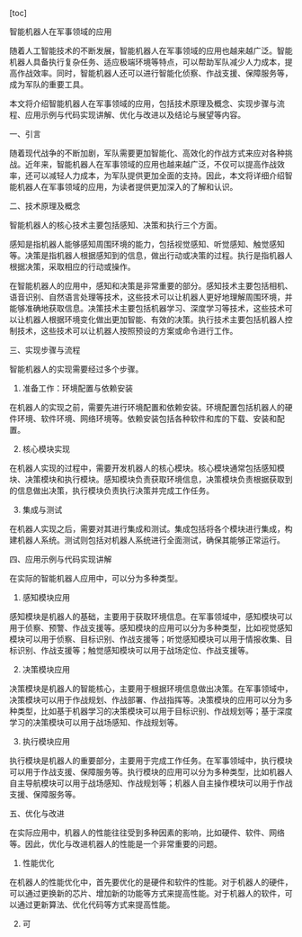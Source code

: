 
[toc]                    
                
                
智能机器人在军事领域的应用

随着人工智能技术的不断发展，智能机器人在军事领域的应用也越来越广泛。智能机器人具备执行复杂任务、适应极端环境等特点，可以帮助军队减少人力成本，提高作战效率。同时，智能机器人还可以进行智能化侦察、作战支援、保障服务等，成为军队的重要工具。

本文将介绍智能机器人在军事领域的应用，包括技术原理及概念、实现步骤与流程、应用示例与代码实现讲解、优化与改进以及结论与展望等内容。

一、引言

随着现代战争的不断加剧，军队需要更加智能化、高效化的作战方式来应对各种挑战。近年来，智能机器人在军事领域的应用也越来越广泛，不仅可以提高作战效率，还可以减轻人力成本，为军队提供更加全面的支持。因此，本文将详细介绍智能机器人在军事领域的应用，为读者提供更加深入的了解和认识。

二、技术原理及概念

智能机器人的核心技术主要包括感知、决策和执行三个方面。

感知是指机器人能够感知周围环境的能力，包括视觉感知、听觉感知、触觉感知等。决策是指机器人根据感知到的信息，做出行动或决策的过程。执行是指机器人根据决策，采取相应的行动或操作。

在智能机器人的应用中，感知和决策是非常重要的部分。感知技术主要包括相机、语音识别、自然语言处理等技术，这些技术可以让机器人更好地理解周围环境，并能够准确地获取信息。决策技术主要包括机器学习、深度学习等技术，这些技术可以让机器人根据环境变化做出更加智能、有效的决策。执行技术主要包括机器人控制技术，这些技术可以让机器人按照预设的方案或命令进行工作。

三、实现步骤与流程

智能机器人的实现需要经过多个步骤。

1. 准备工作：环境配置与依赖安装

在机器人的实现之前，需要先进行环境配置和依赖安装。环境配置包括机器人的硬件环境、软件环境、网络环境等。依赖安装包括各种软件和库的下载、安装和配置。

2. 核心模块实现

在机器人实现的过程中，需要开发机器人的核心模块。核心模块通常包括感知模块、决策模块和执行模块。感知模块负责获取环境信息，决策模块负责根据获取到的信息做出决策，执行模块负责执行决策并完成工作任务。

3. 集成与测试

在机器人实现之后，需要对其进行集成和测试。集成包括将各个模块进行集成，构建机器人系统。测试则包括对机器人系统进行全面测试，确保其能够正常运行。

四、应用示例与代码实现讲解

在实际的智能机器人应用中，可以分为多种类型。

1. 感知模块应用

感知模块是机器人的基础，主要用于获取环境信息。在军事领域中，感知模块可以用于侦察、预警、作战支援等。感知模块的应用可以分为多种类型，比如视觉感知模块可以用于侦察、目标识别、作战支援等；听觉感知模块可以用于情报收集、目标识别、作战支援等；触觉感知模块可以用于战场定位、作战支援等。

2. 决策模块应用

决策模块是机器人的智能核心，主要用于根据环境信息做出决策。在军事领域中，决策模块可以用于作战规划、作战部署、作战指挥等。决策模块的应用可以分为多种类型，比如基于机器学习的决策模块可以用于目标识别、作战规划等；基于深度学习的决策模块可以用于战场感知、作战规划等。

3. 执行模块应用

执行模块是机器人的重要部分，主要用于完成工作任务。在军事领域中，执行模块可以用于作战支援、保障服务等。执行模块的应用可以分为多种类型，比如机器人自主导航模块可以用于战场感知、作战规划等；机器人自主操作模块可以用于作战支援、保障服务等。

五、优化与改进

在实际应用中，机器人的性能往往受到多种因素的影响，比如硬件、软件、网络等。因此，优化与改进机器人的性能是一个非常重要的问题。

1. 性能优化

在机器人的性能优化中，首先要优化的是硬件和软件的性能。对于机器人的硬件，可以通过更换新的芯片、增加新的功能等方式来提高性能。对于机器人的软件，可以通过更新算法、优化代码等方式来提高性能。

2. 可

